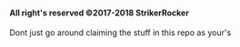 #### All right's reserved ©2017-2018 StrikerRocker
Dont just go around claiming the stuff in this repo as your's 
